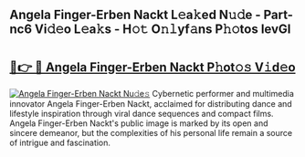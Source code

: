 ## Angela Finger-Erben Nackt L𝚎a𝚔ed N𝚞𝚍e - Part-nc6 Vi𝚍𝚎o L𝚎a𝚔s - H𝚘𝚝 O𝚗𝚕yf𝚊ns P𝚑𝚘tos IevGI

# <h2><a href="http://kf3nj1o.oniu.top/?m=Angela+Finger-Erben+Nackt">🔗👉 🔴 Angela Finger-Erben Nackt P𝚑ot𝚘𝚜 V𝚒d𝚎o</a></h2>

[![Angela Finger-Erben Nackt Nu𝚍e𝚜](https://i.imgur.com/0qMVB7G.gif)](http://kf3nj1o.oniu.top/?m=Angela+Finger-Erben+Nackt)
Cybernetic performer and multimedia innovator Angela Finger-Erben Nackt, acclaimed for distributing dance and lifestyle inspiration through viral dance sequences and compact films. Angela Finger-Erben Nackt's public image is marked by its open and sincere demeanor, but the complexities of his personal life remain a source of intrigue and fascination.  
